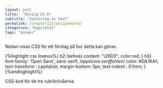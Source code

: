 ```yaml
---
layout: post
title:  "Övning 21.6"
subtitle: "Justering av text"
permalink: /chapter121/assignment6/
categories: "Kapitel21"
tags: "answer"
---
```

Nedan visas CSS för ett förslag på hur detta kan göras.  

{%highlight css linenos%}
h2::before{
  content: "\26D3";
  color:red;
}
h3{
  font-family: 'Open Sans', sans-serif; /*applicera seriffonten*/
  color: #DA7AA1;
  text-transform : capitalize;
  margin-bottom: 0px;
  text-indent : 0.1rem;
}
{%endhighlight%}
<figcaption>CSS-kod för de tre rubriknivåerna.</figcaption>
